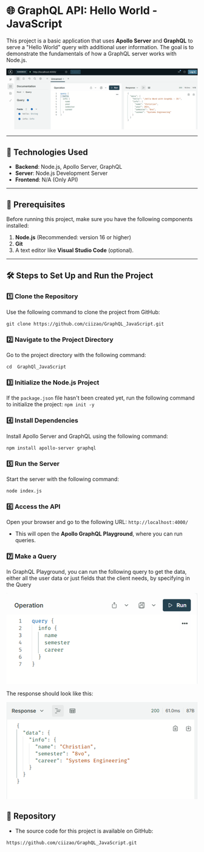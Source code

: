 # 🌐 GraphQL API: Hello World - JavaScript 

This project is a basic application that uses **Apollo Server** and **GraphQL** to serve a "Hello World" query with additional user information. The goal is to demonstrate the fundamentals of how a GraphQL server works with Node.js.

![Result](img/Resultado.png "Result")

---

## 🚀 **Technologies Used**  
- **Backend**: Node.js, Apollo Server, GraphQL  
- **Server**: Node.js Development Server  
- **Frontend**: N/A (Only API)

---

## 📖 **Prerequisites**  
Before running this project, make sure you have the following components installed:  
1. **Node.js** (Recommended: version 16 or higher)  
2. **Git**  
3. A text editor like **Visual Studio Code** (optional).  

---

## 🛠️ **Steps to Set Up and Run the Project**  

### 1️⃣ Clone the Repository  
Use the following command to clone the project from GitHub:  
```
git clone https://github.com/ciizao/GraphQL_JavaScript.git
```
### 2️⃣ Navigate to the Project Directory
Go to the project directory with the following command:
 ```
cd  GraphQl_JavaScript
```
### 3️⃣ Initialize the Node.js Project
If the `package.json` file hasn't been created yet, run the following command to initialize the project:
`npm init -y`

### 4️⃣ Install Dependencies
Install Apollo Server and GraphQL using the following command:
 ```
npm install apollo-server graphql
```
### 5️⃣  Run the Server
Start the server with the following command:
 ```
node index.js
```
### 6️⃣ Access the API
Open your browser and go to the following URL: `http://localhost:4000/`
* This will open the **Apollo GraphQL Playground**, where you can run queries.

### 7️⃣  Make a Query
In GraphQL Playground, you can run the following query to get the data, either all the user data or just fields that the client needs, by specifying in the Query

![Query](img/Resultado1.png "Query")

The response should look like this:

![Response](img/Resultado2.png "Response")


## 📂 Repository
* The source code for this project is available on GitHub:

```
https://github.com/ciizao/GraphQL_JavaScript.git
```